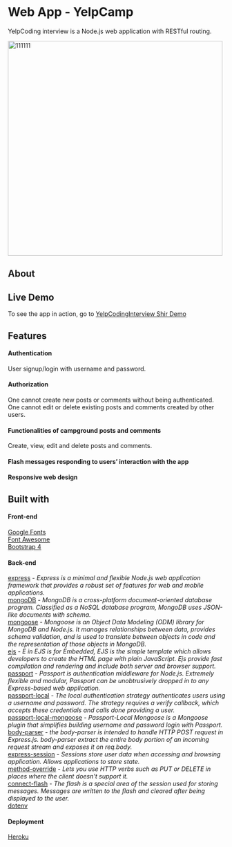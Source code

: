 # Web App - YelpCamp
YelpCoding interview is a Node.js web application with RESTful routing.  
  
<img width="497" alt="111111" src="https://user-images.githubusercontent.com/46241467/86486926-601bc280-bd65-11ea-9e07-a40f48e5773c.png">  

## About  


## Live Demo
 To see the app in action, go to [YelpCodingInterview Shir Demo](https://yelp-coding-interview.herokuapp.com/)

## Features

#### Authentication
User signup/login with username and password.

#### Authorization
One cannot create new posts or comments without being authenticated.
One cannot edit or delete existing posts and comments created by other users.

#### Functionalities of campground posts and comments
Create, view, edit and delete posts and comments.

#### Flash messages responding to users’ interaction with the app

#### Responsive web design

## Built with
#### Front-end
[Google Fonts](https://fonts.google.com/)  
[Font Awesome](https://fontawesome.com/)  
[Bootstrap 4](https://getbootstrap.com/docs/4.1/getting-started/introduction/)  

#### Back-end
[express](https://expressjs.com/) - *Express is a minimal and flexible Node.js web application framework that provides a robust set of features for web and mobile applications.*  
[mongoDB](https://www.mongodb.com/) - *MongoDB is a cross-platform document-oriented database program. Classified as a NoSQL database program, MongoDB uses JSON-like documents with schema.*  
[mongoose](https://mongoosejs.com/) - *Mongoose is an Object Data Modeling (ODM) library for MongoDB and Node.js. It manages relationships between data, provides schema validation, and is used to translate between objects in code and the representation of those objects in MongoDB.*  
[ejs](https://ejs.co/) - *E in EJS is for Embedded, EJS is the simple template which allows developers to create the HTML page with plain JavaScript. Ejs provide fast compilation and rendering and include both server and browser support.*  
[passport](http://www.passportjs.org/) - *Passport is authentication middleware for Node.js. Extremely flexible and modular, Passport can be unobtrusively dropped in to any Express-based web application.*  
[passport-local](https://www.npmjs.com/package/passport-local) - *The local authentication strategy authenticates users using a username and password. The strategy requires a verify callback, which accepts these credentials and calls done providing a user.*    
[passport-local-mongoose](https://www.npmjs.com/package/passport-local-mongoose) - *Passport-Local Mongoose is a Mongoose plugin that simplifies building username and password login with Passport.*  
[body-parser](https://www.npmjs.com/package/body-parser) - *the body-parser is intended to handle HTTP POST request in Express.js. body-parser extract the entire body portion of an incoming request stream and exposes it on req.body.*   
[express-session](https://www.npmjs.com/package/express-session) - *Sessions store user data when accessing and browsing application. Allows applications to store state.*    
[method-override](https://www.npmjs.com/package/method-override) - *Lets you use HTTP verbs such as PUT or DELETE in places where the client doesn't support it.*  
[connect-flash](https://www.npmjs.com/package/connect-flash) - *The flash is a special area of the session used for storing messages. Messages are written to the flash and cleared after being displayed to the user.*  
[dotenv]()


#### Deployment
[Heroku](https://id.heroku.com/login)
